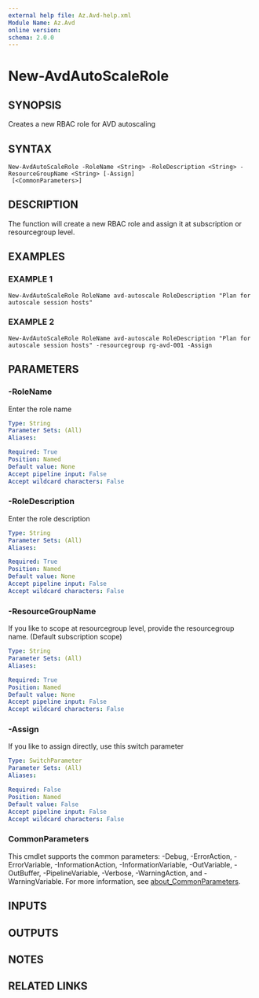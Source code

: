 ```yaml
---
external help file: Az.Avd-help.xml
Module Name: Az.Avd
online version:
schema: 2.0.0
---
```


# New-AvdAutoScaleRole

## SYNOPSIS
Creates a new RBAC role for AVD autoscaling

## SYNTAX

```
New-AvdAutoScaleRole -RoleName <String> -RoleDescription <String> -ResourceGroupName <String> [-Assign]
 [<CommonParameters>]
```

## DESCRIPTION
The function will create a new RBAC role and assign it at subscription or resourcegroup level.

## EXAMPLES

### EXAMPLE 1
```
New-AvdAutoScaleRole RoleName avd-autoscale RoleDescription "Plan for autoscale session hosts"
```

### EXAMPLE 2
```
New-AvdAutoScaleRole RoleName avd-autoscale RoleDescription "Plan for autoscale session hosts" -resourcegroup rg-avd-001 -Assign
```

## PARAMETERS

### -RoleName
Enter the role name

```yaml
Type: String
Parameter Sets: (All)
Aliases:

Required: True
Position: Named
Default value: None
Accept pipeline input: False
Accept wildcard characters: False
```

### -RoleDescription
Enter the role description

```yaml
Type: String
Parameter Sets: (All)
Aliases:

Required: True
Position: Named
Default value: None
Accept pipeline input: False
Accept wildcard characters: False
```

### -ResourceGroupName
If you like to scope at resourcegroup level, provide the resourcegroup name.
(Default subscription scope)

```yaml
Type: String
Parameter Sets: (All)
Aliases:

Required: True
Position: Named
Default value: None
Accept pipeline input: False
Accept wildcard characters: False
```

### -Assign
If you like to assign directly, use this switch parameter

```yaml
Type: SwitchParameter
Parameter Sets: (All)
Aliases:

Required: False
Position: Named
Default value: False
Accept pipeline input: False
Accept wildcard characters: False
```

### CommonParameters
This cmdlet supports the common parameters: -Debug, -ErrorAction, -ErrorVariable, -InformationAction, -InformationVariable, -OutVariable, -OutBuffer, -PipelineVariable, -Verbose, -WarningAction, and -WarningVariable. For more information, see [about_CommonParameters](http://go.microsoft.com/fwlink/?LinkID=113216).

## INPUTS

## OUTPUTS

## NOTES

## RELATED LINKS
